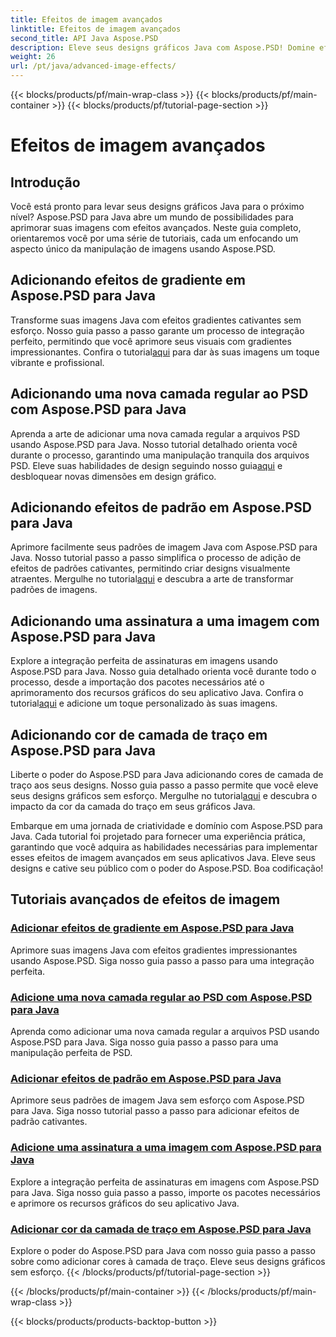 ```yaml
---
title: Efeitos de imagem avançados
linktitle: Efeitos de imagem avançados
second_title: API Java Aspose.PSD
description: Eleve seus designs gráficos Java com Aspose.PSD! Domine efeitos de imagem avançados perfeitamente – desde gradientes e padrões até assinaturas e traços.
weight: 26
url: /pt/java/advanced-image-effects/
---
```


{{< blocks/products/pf/main-wrap-class >}}
{{< blocks/products/pf/main-container >}}
{{< blocks/products/pf/tutorial-page-section >}}

# Efeitos de imagem avançados

## Introdução
Você está pronto para levar seus designs gráficos Java para o próximo nível? Aspose.PSD para Java abre um mundo de possibilidades para aprimorar suas imagens com efeitos avançados. Neste guia completo, orientaremos você por uma série de tutoriais, cada um enfocando um aspecto único da manipulação de imagens usando Aspose.PSD.

## Adicionando efeitos de gradiente em Aspose.PSD para Java

 Transforme suas imagens Java com efeitos gradientes cativantes sem esforço. Nosso guia passo a passo garante um processo de integração perfeito, permitindo que você aprimore seus visuais com gradientes impressionantes. Confira o tutorial[aqui](./add-gradient-effects/) para dar às suas imagens um toque vibrante e profissional.

## Adicionando uma nova camada regular ao PSD com Aspose.PSD para Java

Aprenda a arte de adicionar uma nova camada regular a arquivos PSD usando Aspose.PSD para Java. Nosso tutorial detalhado orienta você durante o processo, garantindo uma manipulação tranquila dos arquivos PSD. Eleve suas habilidades de design seguindo nosso guia[aqui](./add-new-regular-layer/) e desbloquear novas dimensões em design gráfico.

## Adicionando efeitos de padrão em Aspose.PSD para Java

 Aprimore facilmente seus padrões de imagem Java com Aspose.PSD para Java. Nosso tutorial passo a passo simplifica o processo de adição de efeitos de padrões cativantes, permitindo criar designs visualmente atraentes. Mergulhe no tutorial[aqui](./add-pattern-effects/) e descubra a arte de transformar padrões de imagens.

## Adicionando uma assinatura a uma imagem com Aspose.PSD para Java

 Explore a integração perfeita de assinaturas em imagens usando Aspose.PSD para Java. Nosso guia detalhado orienta você durante todo o processo, desde a importação dos pacotes necessários até o aprimoramento dos recursos gráficos do seu aplicativo Java. Confira o tutorial[aqui](./add-signature-to-image/) e adicione um toque personalizado às suas imagens.

## Adicionando cor de camada de traço em Aspose.PSD para Java

 Liberte o poder do Aspose.PSD para Java adicionando cores de camada de traço aos seus designs. Nosso guia passo a passo permite que você eleve seus designs gráficos sem esforço. Mergulhe no tutorial[aqui](./add-stroke-layer-color/) e descubra o impacto da cor da camada do traço em seus gráficos Java.

Embarque em uma jornada de criatividade e domínio com Aspose.PSD para Java. Cada tutorial foi projetado para fornecer uma experiência prática, garantindo que você adquira as habilidades necessárias para implementar esses efeitos de imagem avançados em seus aplicativos Java. Eleve seus designs e cative seu público com o poder do Aspose.PSD. Boa codificação!
## Tutoriais avançados de efeitos de imagem
### [Adicionar efeitos de gradiente em Aspose.PSD para Java](./add-gradient-effects/)
Aprimore suas imagens Java com efeitos gradientes impressionantes usando Aspose.PSD. Siga nosso guia passo a passo para uma integração perfeita.
### [Adicione uma nova camada regular ao PSD com Aspose.PSD para Java](./add-new-regular-layer/)
Aprenda como adicionar uma nova camada regular a arquivos PSD usando Aspose.PSD para Java. Siga nosso guia passo a passo para uma manipulação perfeita de PSD.
### [Adicionar efeitos de padrão em Aspose.PSD para Java](./add-pattern-effects/)
Aprimore seus padrões de imagem Java sem esforço com Aspose.PSD para Java. Siga nosso tutorial passo a passo para adicionar efeitos de padrão cativantes.
### [Adicione uma assinatura a uma imagem com Aspose.PSD para Java](./add-signature-to-image/)
Explore a integração perfeita de assinaturas em imagens com Aspose.PSD para Java. Siga nosso guia passo a passo, importe os pacotes necessários e aprimore os recursos gráficos do seu aplicativo Java.
### [Adicionar cor da camada de traço em Aspose.PSD para Java](./add-stroke-layer-color/)
Explore o poder do Aspose.PSD para Java com nosso guia passo a passo sobre como adicionar cores à camada de traço. Eleve seus designs gráficos sem esforço.
{{< /blocks/products/pf/tutorial-page-section >}}

{{< /blocks/products/pf/main-container >}}
{{< /blocks/products/pf/main-wrap-class >}}

{{< blocks/products/products-backtop-button >}}
